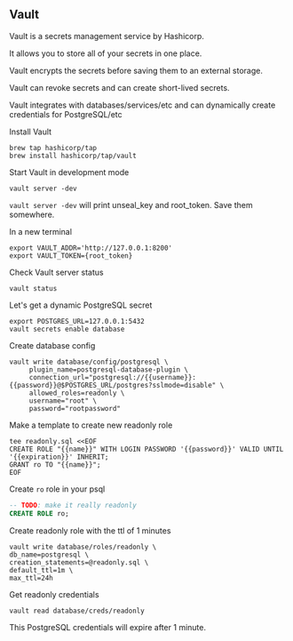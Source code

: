 ## Vault

Vault is a secrets management service by Hashicorp.

It allows you to store all of your secrets in one place.

Vault encrypts the secrets before saving them to an external storage.

Vault can revoke secrets and can create short-lived secrets.

Vault integrates with databases/services/etc and can dynamically create credentials for
PostgreSQL/etc

Install Vault
```shell
brew tap hashicorp/tap
brew install hashicorp/tap/vault
```

Start Vault in development mode
```shell
vault server -dev
```

`vault server -dev` will print unseal_key and root_token. 
Save them somewhere.

In a new terminal
```shell
export VAULT_ADDR='http://127.0.0.1:8200'
export VAULT_TOKEN={root_token}
```

Check Vault server status
```shell
vault status
```

Let's get a dynamic PostgreSQL secret
```shell
export POSTGRES_URL=127.0.0.1:5432
vault secrets enable database
```

Create database config
```shell
vault write database/config/postgresql \
     plugin_name=postgresql-database-plugin \
     connection_url="postgresql://{{username}}:{{password}}@$POSTGRES_URL/postgres?sslmode=disable" \
     allowed_roles=readonly \
     username="root" \
     password="rootpassword"
```

Make a template to create new readonly role
```shell
tee readonly.sql <<EOF
CREATE ROLE "{{name}}" WITH LOGIN PASSWORD '{{password}}' VALID UNTIL '{{expiration}}' INHERIT;
GRANT ro TO "{{name}}";
EOF
```

Create `ro` role in your psql 
```sql
-- TODO: make it really readonly
CREATE ROLE ro;
```

Create readonly role with the ttl of 1 minutes
```shell
vault write database/roles/readonly \
db_name=postgresql \
creation_statements=@readonly.sql \
default_ttl=1m \
max_ttl=24h
```

Get readonly credentials
```shell
vault read database/creds/readonly
```

This PostgreSQL credentials will expire after 1 minute.
